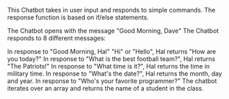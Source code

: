 This Chatbot takes in user input and responds to simple commands. The response function is based on if/else statements.

The Chatbot opens with the message "Good Morning, Dave"
The Chatbot responds to 8 different messages:

In response to "Good Morning, Hal" "Hi" or "Hello", Hal returns "How are you today?"
In response to "What is the best football team?", Hal returns "The Patriots!"
In response to "What time is it?", Hal returns the time in military time.
In response to "What's the date?", Hal returns the month, day and year.
In response to "Who's your favorite programmer?" The chatbot iterates over an array and returns the name of a student in the class. 
